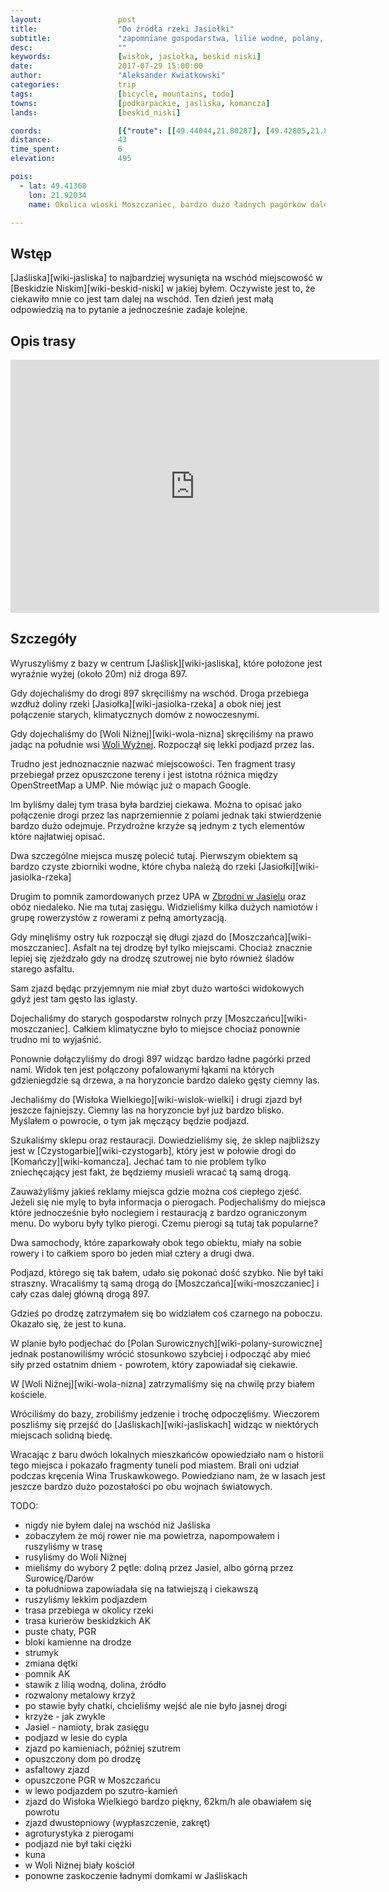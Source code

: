 ```yaml
---
layout:                 post
title:                  "Do źródła rzeki Jasiołki"
subtitle:               "zapomniane gospodarstwa, lilie wodne, polany, obóz gdzie nie ma zasięgu i zjazd do Wisłoka Wielkiego"
desc:                   ""
keywords:               [wisłok, jasiołka, beskid niski]
date:                   2017-07-29 15:00:00
author:                 "Aleksander Kwiatkowski"
categories:             trip
tags:                   [bicycle, mountains, todo]
towns:                  [podkarpackie, jasliska, komancza]
lands:                  [beskid_niski]

coords:                 [{"route": [[49.44044,21.80287], [49.42805,21.85145], [49.40633,21.86784], [49.38912,21.87385], [49.37890,21.90132], [49.36085,21.92784], [49.39700,21.92389], [49.41309,21.91986], [49.41214,21.94998], [49.41889,21.95719], [49.41242,21.97865], [49.41063,21.97882]], "type": "bicycle"}, {"route": [[49.41471,21.92630], [49.42286,21.90827], [49.41923,21.90072], [49.42822,21.85214]], "type": "bicycle"}]
distance:               43
time_spent:             6
elevation:              495

pois:
  - lat: 49.41368
    lon: 21.92034
    name: Okolica wioski Moszczaniec, bardzo dużo ładnych pagórków dalej na wschód

---
```



Wstęp
-----

[Jaśliska][wiki-jasliska] to najbardziej wysunięta na wschód miejscowość
w [Beskidzie Niskim][wiki-beskid-niski] w jakiej byłem. Oczywiste jest to,
że ciekawiło mnie co jest tam dalej na wschód. Ten dzień jest małą odpowiedzią
na to pytanie a jednocześnie zadaje kolejne.

Opis trasy
----------

<iframe height='405' width='590' frameborder='0' allowtransparency='true' scrolling='no' src='https://www.strava.com/activities/1107123694/embed/241f8a27ec7bfe081a024ef67eba2b0c7d57b40c'></iframe>

Szczegóły
---------

[wiki-wola-wyzna]: https://pl.wikipedia.org/wiki/Wola_Wy%C5%BCna
[wiki-jasiel]: https://pl.wikipedia.org/wiki/Jasiel_(wojew%C3%B3dztwo_podkarpackie)

Wyruszyliśmy z bazy w centrum [Jaślisk][wiki-jasliska], które położone jest
wyraźnie wyżej (około 20m) niż droga 897.

Gdy dojechaliśmy do drogi 897 skręciliśmy na wschód. Droga przebiega wzdłuż
doliny rzeki [Jasiołka][wiki-jasiolka-rzeka] a obok niej jest połączenie
starych, klimatycznych domów z nowoczesnymi.

Gdy dojechaliśmy do [Woli Niżnej][wiki-wola-nizna] skręciliśmy na prawo jadąc
na południe wsi [Woli Wyżnej][wiki-wola-wyzna]. Rozpoczął się lekki
podjazd przez las.

Trudno jest jednoznacznie nazwać miejscowości. Ten fragment trasy przebiegał
przez opuszczone tereny i jest istotna różnica między OpenStreetMap a UMP. Nie
mówiąc już o mapach Google.

Im byliśmy dalej tym trasa była bardziej ciekawa. Można to opisać jako
połączenie drogi przez las naprzemiennie z polami jednak taki stwierdzenie
bardzo dużo odejmuje. Przydrożne krzyże są jednym z tych elementów które
najłatwiej opisać.

[wiki-zbrodnia-jasiel]: https://pl.wikipedia.org/wiki/Zbrodnia_w_Jasielu

Dwa szczególne miejsca muszę polecić tutaj. Pierwszym obiektem
są bardzo czyste zbiorniki wodne, które chyba należą do
rzeki [Jasiołki][wiki-jasiolka-rzeka]

Drugim to pomnik zamordowanych przez UPA w [Zbrodni w Jasielu][wiki-zbrodnia-jasiel]
oraz obóz niedaleko. Nie ma tutaj zasięgu. Widzieliśmy kilka dużych namiotów
i grupę rowerzystów z rowerami z pełną amortyzacją.

Gdy minęliśmy ostry łuk rozpoczął się długi zjazd do [Moszczańca][wiki-moszczaniec].
Asfalt na tej drodzę był tylko miejscami. Chociaż znacznie lepiej się zjeżdzało gdy
na drodzę szutrowej nie było również śladów starego asfaltu.

Sam zjazd będąc przyjemnym nie miał zbyt dużo wartości widokowych gdyż jest
tam gęsto las iglasty.

Dojechaliśmy do starych gospodarstw rolnych przy [Moszczańcu][wiki-moszczaniec].
Całkiem klimatyczne było to miejsce chociaż ponownie trudno mi
to wyjaśnić.

Ponownie dołączyliśmy do drogi 897 widząc bardzo ładne pagórki przed nami.
Widok ten jest połączony pofalowanymi łąkami na których gdzieniegdzie są drzewa,
a na horyzoncie bardzo daleko gęsty ciemny las.

Jechaliśmy do [Wisłoka Wielkiego][wiki-wislok-wielki] i drugi zjazd był jeszcze
fajniejszy. Ciemny las na horyzoncie był już bardzo blisko. Myślałem o
powrocie, o tym jak męczący będzie podjazd.

Szukaliśmy sklepu oraz restauracji. Dowiedzieliśmy się, że sklep najbliższy
jest w [Czystogarbie][wiki-czystogarb], który jest w połowie drogi
do [Komańczy][wiki-komancza]. Jechać tam to nie problem tylko zniechęcający
jest fakt, że będziemy musieli wracać tą samą drogą.

Zauważyliśmy jakieś reklamy miejsca gdzie można coś ciepłego zjeść.
Jeżeli się nie mylę to była informacja o pierogach. Podjechaliśmy do miejsca
które jednocześnie było noclegiem i restauracją z bardzo ograniczonym menu.
Do wyboru były tylko pierogi. Czemu pierogi są tutaj tak popularne?

Dwa samochody, które zaparkowały obok tego obiektu, miały na sobie rowery
i to całkiem sporo bo jeden miał cztery a drugi dwa.

Podjazd, którego się tak bałem, udało się pokonać dość szybko. Nie był
taki straszny. Wracaliśmy tą samą drogą do [Moszczańca][wiki-moszczaniec]
i cały czas dalej główną drogą 897.

Gdzieś po drodzę zatrzymałem się bo widziałem coś czarnego na poboczu.
Okazało się, że jest to kuna.

W planie było podjechać do [Polan Surowicznych][wiki-polany-surowiczne]
jednak postanowiliśmy wrócić stosunkowo szybciej i odpocząć aby mieć
siły przed ostatnim dniem - powrotem, który zapowiadał się ciekawie.

W [Woli Niżnej][wiki-wola-nizna] zatrzymaliśmy się na chwilę przy białem
kościele.

Wróciliśmy do bazy, zrobiliśmy jedzenie i trochę odpoczęliśmy.
Wieczorem poszliśmy się przejść do [Jaśliskach][wiki-jasliskach] widząc
w niektórych miejscach solidną biedę.

Wracając z baru dwóch lokalnych mieszkańców opowiedziało nam o
historii tego miejsca i pokazało fragmenty tuneli pod miastem. Brali oni udział
podczas kręcenia Wina Truskawkowego. Powiedziano nam, że w lasach jest jeszcze
bardzo dużo pozostałości po obu wojnach światowych.



TODO:

* nigdy nie byłem dalej na wschód niż Jaśliska
* zobaczyłem że mój rower nie ma powietrza, napompowałem i ruszyliśmy w trasę
* rusyliśmy do Woli Niżnej
* mieliśmy do wybory 2 pętle: dolną przez Jasiel, albo górną przez Surowicę/Darów
* ta południowa zapowiadała się na łatwiejszą i ciekawszą
* ruszyliśmy lekkim podjazdem
* trasa przebiega w okolicy rzeki
* trasa kurierów beskidzkich AK
* puste chaty, PGR
* bloki kamienne na drodze
* strumyk
* zmiana dętki
* pomnik AK
* stawik z lilią wodną, dolina, źródło
* rozwalony metalowy krzyż
* po stawie były chatki, chcieliśmy wejść ale nie było jasnej drogi
* krzyże - jak zwykle
* Jasiel - namioty, brak zasięgu
* podjazd w lesie do cypla
* zjazd po kamieniach, później szutrem
* opuszczony dom po drodzę
* asfaltowy zjazd
* opuszczone PGR w Moszczańcu
* w lewo podjazdem po szutro-kamień
* zjazd do Wisłoka Wielkiego bardzo piękny, 62km/h ale obawiałem się powrotu
* zjazd dwustopniowy (wypłaszczenie, zakręt)
* agroturystyka z pierogami
* podjazd nie był taki ciężki
* kuna
* w Woli Niżnej biały kościół
* ponowne zaskoczenie ładnymi domkami w Jaśliskach
